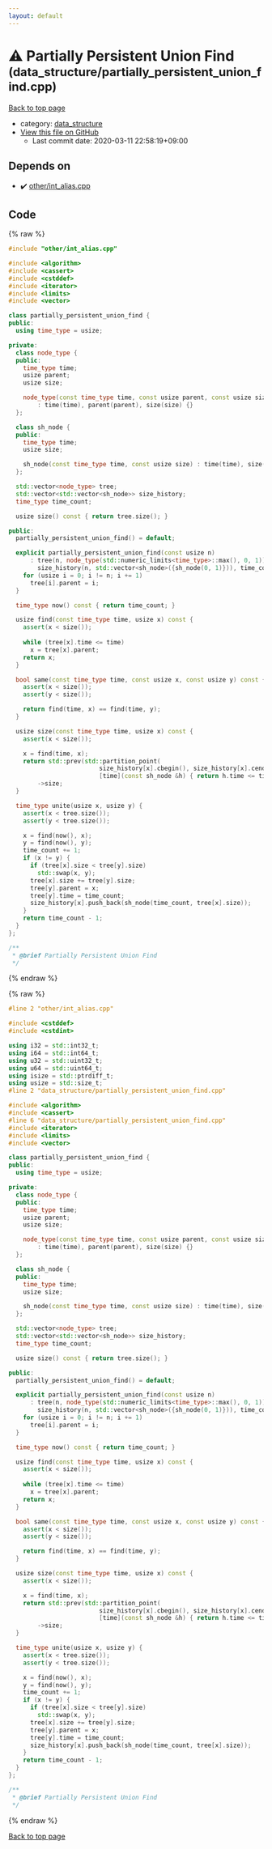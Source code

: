 ```yaml
---
layout: default
---
```


<!-- mathjax config similar to math.stackexchange -->
<script type="text/javascript" async
  src="https://cdnjs.cloudflare.com/ajax/libs/mathjax/2.7.5/MathJax.js?config=TeX-MML-AM_CHTML">
</script>
<script type="text/x-mathjax-config">
  MathJax.Hub.Config({
    TeX: { equationNumbers: { autoNumber: "AMS" }},
    tex2jax: {
      inlineMath: [ ['$','$'] ],
      processEscapes: true
    },
    "HTML-CSS": { matchFontHeight: false },
    displayAlign: "left",
    displayIndent: "2em"
  });
</script>

<script type="text/javascript" src="https://cdnjs.cloudflare.com/ajax/libs/jquery/3.4.1/jquery.min.js"></script>
<script src="https://cdn.jsdelivr.net/npm/jquery-balloon-js@1.1.2/jquery.balloon.min.js" integrity="sha256-ZEYs9VrgAeNuPvs15E39OsyOJaIkXEEt10fzxJ20+2I=" crossorigin="anonymous"></script>
<script type="text/javascript" src="../../assets/js/copy-button.js"></script>
<link rel="stylesheet" href="../../assets/css/copy-button.css" />


# :warning: Partially Persistent Union Find <small>(data_structure/partially_persistent_union_find.cpp)</small>

<a href="../../index.html">Back to top page</a>

* category: <a href="../../index.html#c8f6850ec2ec3fb32f203c1f4e3c2fd2">data_structure</a>
* <a href="{{ site.github.repository_url }}/blob/master/data_structure/partially_persistent_union_find.cpp">View this file on GitHub</a>
    - Last commit date: 2020-03-11 22:58:19+09:00




## Depends on

* :heavy_check_mark: <a href="../other/int_alias.cpp.html">other/int_alias.cpp</a>


## Code

<a id="unbundled"></a>
{% raw %}
```cpp
#include "other/int_alias.cpp"

#include <algorithm>
#include <cassert>
#include <cstddef>
#include <iterator>
#include <limits>
#include <vector>

class partially_persistent_union_find {
public:
  using time_type = usize;

private:
  class node_type {
  public:
    time_type time;
    usize parent;
    usize size;

    node_type(const time_type time, const usize parent, const usize size)
        : time(time), parent(parent), size(size) {}
  };

  class sh_node {
  public:
    time_type time;
    usize size;

    sh_node(const time_type time, const usize size) : time(time), size(size) {}
  };

  std::vector<node_type> tree;
  std::vector<std::vector<sh_node>> size_history;
  time_type time_count;

  usize size() const { return tree.size(); }

public:
  partially_persistent_union_find() = default;

  explicit partially_persistent_union_find(const usize n)
      : tree(n, node_type(std::numeric_limits<time_type>::max(), 0, 1)),
        size_history(n, std::vector<sh_node>({sh_node(0, 1)})), time_count(0) {
    for (usize i = 0; i != n; i += 1)
      tree[i].parent = i;
  }

  time_type now() const { return time_count; }

  usize find(const time_type time, usize x) const {
    assert(x < size());
    
    while (tree[x].time <= time)
      x = tree[x].parent;
    return x;
  }

  bool same(const time_type time, const usize x, const usize y) const {
    assert(x < size());
    assert(y < size());

    return find(time, x) == find(time, y);
  }

  usize size(const time_type time, usize x) const {
    assert(x < size());

    x = find(time, x);
    return std::prev(std::partition_point(
                         size_history[x].cbegin(), size_history[x].cend(),
                         [time](const sh_node &h) { return h.time <= time; }))
        ->size;
  }

  time_type unite(usize x, usize y) {
    assert(x < tree.size());
    assert(y < tree.size());

    x = find(now(), x);
    y = find(now(), y);
    time_count += 1;
    if (x != y) {
      if (tree[x].size < tree[y].size)
        std::swap(x, y);
      tree[x].size += tree[y].size;
      tree[y].parent = x;
      tree[y].time = time_count;
      size_history[x].push_back(sh_node(time_count, tree[x].size));
    }
    return time_count - 1;
  }
};

/**
 * @brief Partially Persistent Union Find
 */

```
{% endraw %}

<a id="bundled"></a>
{% raw %}
```cpp
#line 2 "other/int_alias.cpp"

#include <cstddef>
#include <cstdint>

using i32 = std::int32_t;
using i64 = std::int64_t;
using u32 = std::uint32_t;
using u64 = std::uint64_t;
using isize = std::ptrdiff_t;
using usize = std::size_t;
#line 2 "data_structure/partially_persistent_union_find.cpp"

#include <algorithm>
#include <cassert>
#line 6 "data_structure/partially_persistent_union_find.cpp"
#include <iterator>
#include <limits>
#include <vector>

class partially_persistent_union_find {
public:
  using time_type = usize;

private:
  class node_type {
  public:
    time_type time;
    usize parent;
    usize size;

    node_type(const time_type time, const usize parent, const usize size)
        : time(time), parent(parent), size(size) {}
  };

  class sh_node {
  public:
    time_type time;
    usize size;

    sh_node(const time_type time, const usize size) : time(time), size(size) {}
  };

  std::vector<node_type> tree;
  std::vector<std::vector<sh_node>> size_history;
  time_type time_count;

  usize size() const { return tree.size(); }

public:
  partially_persistent_union_find() = default;

  explicit partially_persistent_union_find(const usize n)
      : tree(n, node_type(std::numeric_limits<time_type>::max(), 0, 1)),
        size_history(n, std::vector<sh_node>({sh_node(0, 1)})), time_count(0) {
    for (usize i = 0; i != n; i += 1)
      tree[i].parent = i;
  }

  time_type now() const { return time_count; }

  usize find(const time_type time, usize x) const {
    assert(x < size());
    
    while (tree[x].time <= time)
      x = tree[x].parent;
    return x;
  }

  bool same(const time_type time, const usize x, const usize y) const {
    assert(x < size());
    assert(y < size());

    return find(time, x) == find(time, y);
  }

  usize size(const time_type time, usize x) const {
    assert(x < size());

    x = find(time, x);
    return std::prev(std::partition_point(
                         size_history[x].cbegin(), size_history[x].cend(),
                         [time](const sh_node &h) { return h.time <= time; }))
        ->size;
  }

  time_type unite(usize x, usize y) {
    assert(x < tree.size());
    assert(y < tree.size());

    x = find(now(), x);
    y = find(now(), y);
    time_count += 1;
    if (x != y) {
      if (tree[x].size < tree[y].size)
        std::swap(x, y);
      tree[x].size += tree[y].size;
      tree[y].parent = x;
      tree[y].time = time_count;
      size_history[x].push_back(sh_node(time_count, tree[x].size));
    }
    return time_count - 1;
  }
};

/**
 * @brief Partially Persistent Union Find
 */

```
{% endraw %}

<a href="../../index.html">Back to top page</a>

